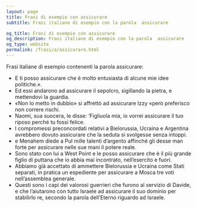 ```yaml
---
layout: page
title: Frasi di esempio con assicurare 
subtitle: Frasi italiane di esempio con la parola  assicurare

og_title: Frasi di esempio con assicurare 
og_description: Frasi italiane di esempio con la parola  assicurare
og_type: website
permalink: /frasi/a/assicurare.html
---
```


Frasi italiane di esempio contenenti la parola assicurare:


- E ti posso assicurare che è molto entusiasta di alcune mie idee politiche.».
- Ed essi andarono ad assicurare il sepolcro, sigillando la pietra, e mettendovi la guardia.
- «Non lo metto in dubbio» si affrettò ad assicurare Izzy «però preferisco non correre rischi.
- Naomi, sua suocera, le disse: ‘Figliuola mia, io vorrei assicurare il tuo riposo perché tu fossi felice.
- I compromessi preconcordati relativi a Bielorussia, Ucraina e Argentina avrebbero dovuto assicurare che la seduta si svolgesse senza intoppi.
- e Menahem diede a Pul mille talenti d’argento affinché gli desse man forte per assicurare nelle sue mani il potere reale.
- Sono stato con lui a West Point e le posso assicurare che è il più grande figlio di puttana che io abbia mai incontrato, nell’esercito e fuori.
- Abbiamo già accettato di ammettere Bielorussia e Ucraina come Stati separati, in pratica un espediente per assicurare a Mosca tre voti nell’assemblea generale.
- Questi sono i capi dei valorosi guerrieri che furono al servizio di Davide, e che l’aiutarono con tutto Israele ad assicurare il suo dominio per stabilirlo re, secondo la parola dell’Eterno riguardo ad Israele.
